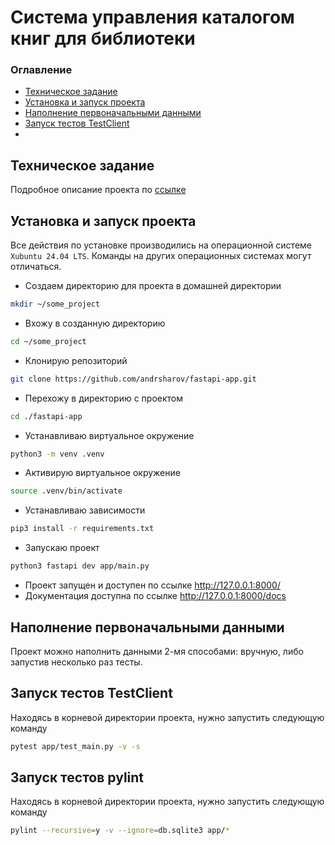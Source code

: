 # Система управления каталогом книг для библиотеки

### Оглавление

* [Техническое задание](#Техническое-задание)
* [Установка и запуск проекта](#установка-и-запуск-проекта)
* [Наполнение первоначальными данными](#наполнение-первоначальными-данными)
* [Запуск тестов TestClient](#запуск-тестов-testclient)
* 

## Техническое задание

Подробное описание проекта по [ссылке](doc/technical-task.pdf)

## Установка и запуск проекта

Все действия по установке производились на операционной системе `Xubuntu 24.04 LTS`.
Команды на других операционных системах могут отличаться.

* Создаем директорию для проекта в домашней директории
```bash
mkdir ~/some_project
```
* Вхожу в созданную директорию 
```bash
cd ~/some_project
```
* Клонирую репозиторий
```bash
git clone https://github.com/andrsharov/fastapi-app.git
```
* Перехожу в директорию с проектом 
```bash
cd ./fastapi-app
```
* Устанавливаю виртуальное окружение
```bash
python3 -m venv .venv
```
* Активирую виртуальное окружение
```bash
source .venv/bin/activate
```
* Устанавливаю зависимости
```bash
pip3 install -r requirements.txt
```
* Запускаю проект
```bash
python3 fastapi dev app/main.py 
```
* Проект запущен и доступен по ссылке http://127.0.0.1:8000/
* Документация доступна по ссылке http://127.0.0.1:8000/docs

## Наполнение первоначальными данными

Проект можно наполнить данными 2-мя способами: вручную, либо запустив несколько раз тесты.

## Запуск тестов TestClient

Находясь в корневой директории проекта, нужно запустить следующую команду
```bash
pytest app/test_main.py -v -s
```
## Запуск тестов pylint
Находясь в корневой директории проекта, нужно запустить следующую команду
```bash
pylint --recursive=y -v --ignore=db.sqlite3 app/*
```